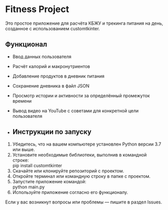 # Fitness Project

Это простое приложение для расчёта КБЖУ и трекинга питания на день, созданное с использованием customtkinter.

## Функционал

- Ввод данных пользователя
- Расчёт калорий и макронутриентов
- Добавление продуктов в дневник питания
- Сохранение дневника в файл JSON
- Просмотр истории и активности за определённый промежуток времени
- Вывод видео на YouTube с советами для конкретной цели пользователя

- ## Инструкции по запуску

1. Убедитесь, что на вашем компьютере установлен Python версии 3.7 или выше.  
2. Установите необходимые библиотеки, выполнив в командной строке:  
pip install customtkinter
3. Скачайте или клонируйте репозиторий с проектом.  
4. Откройте терминал или командную строку в папке с проектом.  
5. Запустите приложение командой:  
python main.py
6. Используйте приложение согласно его функционалу.

Если у вас возникнут вопросы или проблемы — пишите в раздел Issues.
